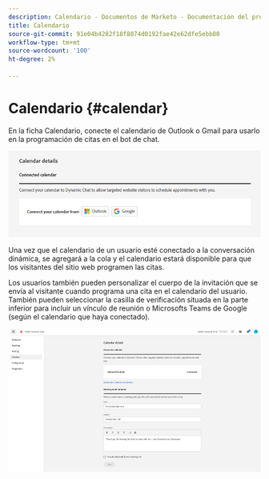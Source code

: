 ```yaml
---
description: Calendario - Documentos de Marketo - Documentación del producto
title: Calendario
source-git-commit: 91e04b4282f18f8074d0192fae42e62dfe5ebb80
workflow-type: tm+mt
source-wordcount: '100'
ht-degree: 2%

---
```


# Calendario {#calendar}

En la ficha Calendario, conecte el calendario de Outlook o Gmail para usarlo en la programación de citas en el bot de chat.

![](assets/calendar-1.png)

Una vez que el calendario de un usuario esté conectado a la conversación dinámica, se agregará a la cola y el calendario estará disponible para que los visitantes del sitio web programen las citas.

Los usuarios también pueden personalizar el cuerpo de la invitación que se envía al visitante cuando programa una cita en el calendario del usuario. También pueden seleccionar la casilla de verificación situada en la parte inferior para incluir un vínculo de reunión o Microsofts Teams de Google (según el calendario que haya conectado).

![](assets/calendar-2.png)
